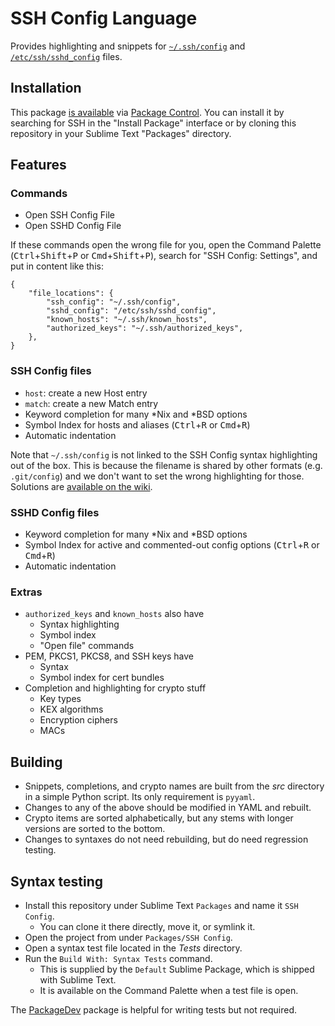 # SSH Config Language

Provides highlighting and snippets for [`~/.ssh/config`][man-ssh-config] and [`/etc/ssh/sshd_config`][man-sshd-config] files.


## Installation

This package [is available][pkg] via [Package Control][pkg-ctrl]. You can install it by searching for SSH in the "Install Package" interface or by cloning this repository in your Sublime Text "Packages" directory.


## Features

### Commands

- Open SSH Config File
- Open SSHD Config File

If these commands open the wrong file for you, open the Command Palette
(<kbd>Ctrl</kbd>+<kbd>Shift</kbd>+<kbd>P</kbd> or
 <kbd>Cmd</kbd>+<kbd>Shift</kbd>+<kbd>P</kbd>), search for
 "SSH Config: Settings", and put in content like this:

``` jsonc
{
    "file_locations": {
        "ssh_config": "~/.ssh/config",
        "sshd_config": "/etc/ssh/sshd_config",
        "known_hosts": "~/.ssh/known_hosts",
        "authorized_keys": "~/.ssh/authorized_keys",
    },
}
```


### SSH Config files

- `host`: create a new Host entry
- `match`: create a new Match entry
- Keyword completion for many \*Nix and \*BSD options
- Symbol Index for hosts and aliases
    (<kbd>Ctrl</kbd>+<kbd>R</kbd> or
     <kbd>Cmd</kbd>+<kbd>R</kbd>)
- Automatic indentation

Note that `~/.ssh/config` is not linked to the SSH Config syntax highlighting
out of the box. This is because the filename is shared by other formats (e.g.
`.git/config`) and we don't want to set the wrong highlighting for those. Solutions are [available on the wiki][wiki-activation].


### SSHD Config files

- Keyword completion for many \*Nix and \*BSD options
- Symbol Index for active and commented-out config options
    (<kbd>Ctrl</kbd>+<kbd>R</kbd> or
     <kbd>Cmd</kbd>+<kbd>R</kbd>)
- Automatic indentation


### Extras

- `authorized_keys` and `known_hosts` also have
    + Syntax highlighting
    + Symbol index
    + "Open file" commands
- PEM, PKCS1, PKCS8, and SSH keys have
    + Syntax
    + Symbol index for cert bundles
- Completion and highlighting for crypto stuff
    + Key types
    + KEX algorithms
    + Encryption ciphers
    + MACs


## Building

- Snippets, completions, and crypto names are built from the *src* directory in a simple Python script. Its only requirement is `pyyaml`.
- Changes to any of the above should be modified in YAML and rebuilt.
- Crypto items are sorted alphabetically, but any stems with longer versions are sorted to the bottom.
- Changes to syntaxes do not need rebuilding, but do need regression testing.


## Syntax testing

- Install this repository under Sublime Text `Packages` and name it `SSH Config`.
    + You can clone it there directly, move it, or symlink it.
- Open the project from under `Packages/SSH Config`.
- Open a syntax test file located in the *Tests* directory.
- Run the `Build With: Syntax Tests` command.
    + This is supplied by the `Default` Sublime Package, which is shipped with Sublime Text.
    + It is available on the Command Palette when a test file is open.

The [PackageDev][] package is helpful for writing tests but not required.


[man-ssh-config]: https://man7.org/linux/man-pages/man5/ssh_config.5.html
[man-sshd-config]: https://man7.org/linux/man-pages/man5/sshd_config.5.html
[pkg]: https://packagecontrol.io/packages/SSH%20Config
[pkg-ctrl]: https://packagecontrol.io
[wiki-activation]: https://github.com/robballou/sublimetext-sshconfig/wiki/Activate-SSH-Config-highlighting
[packagedev]: https://packagecontrol.io/packages/PackageDev

